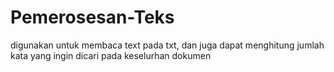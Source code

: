 # Pemerosesan-Teks
digunakan untuk membaca text pada txt, dan juga dapat menghitung jumlah kata yang ingin dicari pada keselurhan dokumen
